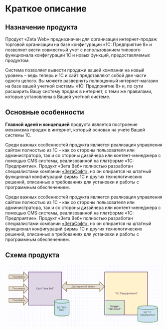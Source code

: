 # Краткое описание

## Назначение продукта

Продукт «Zeta Web» предназначен для организации интернет-продаж торговой организации на базе конфигурации «1С: Предприятие 8» и позволяет вести совместный учет с использованием типового функционала конфигурации 1С и новых функций, предоставляемых продуктом.

Система позволяет вывести продажи вашей компании на новый уровень – ведь теперь и 1С и сайт представляют собой две части одного целого. Вы можете развернуть полноценный интернет-магазин на базе вашей учетной системы «1С: Предприятие 8» и, по сути расширить Вашу систему продаж в интернет, с теми же правилами, которые установлены в Вашей учетной системе.

## Основные особенности

**Главной идеей и концепцией** продукта является построение механизма продаж в интернет, который основан на учете Вашей системы 1С.

Среди важных особенностей продукта является реализация управления сайтом полностью из 1С – как со стороны пользователя или администратора, так и со стороны дизайнера или контент-менеджера с помощью CMS системы, реализованной на платформе «1С: Предприятие». Продукт «Зета Веб» полностью разработан специалистами компании [«ЗетаСофт»](https://www.zetasoft.ru), но он опирается на штатный функционал конфигураций фирмы 1С и других технологических решений, описанных в требованиях для установки и работы с программным обеспечением.

Среди важных особенностей продукта является реализация управления сайтом полностью из 1С – как со стороны пользователя или администратора, так и со стороны дизайнера или контент-менеджера с помощью CMS системы, реализованной на платформе «1С: Предприятие». Продукт «Зета Веб» полностью разработан специалистами компании [«ЗетаСофт»](https://www.zetasoft.ru), но он опирается на штатный функционал конфигураций фирмы 1С и других технологических решений, описанных в требованиях для установки и работы с программным обеспечением.

## Схема продукта

![](../.gitbook/assets/image%20%28342%29.png)

